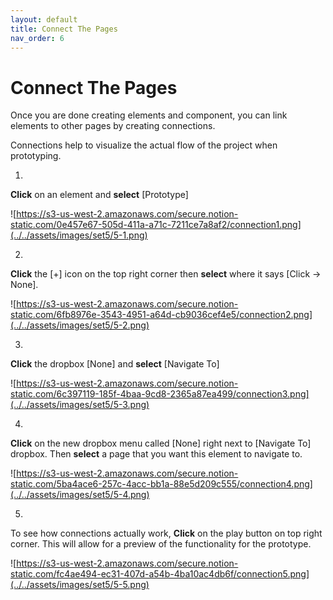 ```yaml
---
layout: default
title: Connect The Pages
nav_order: 6    
---
```


# Connect The Pages

Once you are done creating elements and component, you can link elements to other pages by creating connections.

Connections help to visualize the actual flow of the project when prototyping.

1.
**Click** on an element and **select** [Prototype]

![https://s3-us-west-2.amazonaws.com/secure.notion-static.com/0e457e67-505d-411a-a71c-7211ce7a8af2/connection1.png](../../assets/images/set5/5-1.png)

2.
**Click** the [+] icon on the top right corner then **select** where it says [Click → None].

![https://s3-us-west-2.amazonaws.com/secure.notion-static.com/6fb8976e-3543-4951-a64d-cb9036cef4e5/connection2.png](../../assets/images/set5/5-2.png)

3.
**Click** the dropbox [None] and **select** [Navigate To]

![https://s3-us-west-2.amazonaws.com/secure.notion-static.com/6c397119-185f-4baa-9cd8-2365a87ea499/connection3.png](../../assets/images/set5/5-3.png)

4.
**Click** on the new dropbox menu called [None] right next to [Navigate To] dropbox. Then **select** a page that you want this element to navigate to.

![https://s3-us-west-2.amazonaws.com/secure.notion-static.com/5ba4ace6-257c-4acc-bb1a-88e5d209c555/connection4.png](../../assets/images/set5/5-4.png)

5.
To see how connections actually work, **Click** on the play button on top right corner. This will allow for a preview of the functionality for the prototype.

![https://s3-us-west-2.amazonaws.com/secure.notion-static.com/fc4ae494-ec31-407d-a54b-4ba10ac4db6f/connection5.png](../../assets/images/set5/5-5.png)
